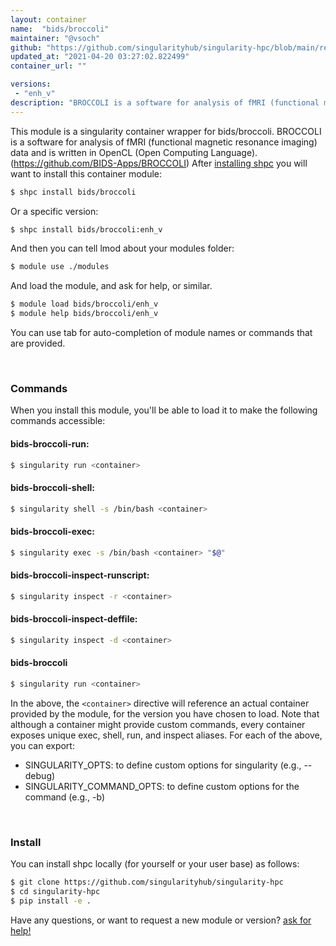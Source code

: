 ```yaml
---
layout: container
name:  "bids/broccoli"
maintainer: "@vsoch"
github: "https://github.com/singularityhub/singularity-hpc/blob/main/registry/bids/broccoli/container.yaml"
updated_at: "2021-04-20 03:27:02.822499"
container_url: ""

versions:
 - "enh_v"
description: "BROCCOLI is a software for analysis of fMRI (functional magnetic resonance imaging) data and is written in OpenCL (Open Computing Language).  (https://github.com/BIDS-Apps/BROCCOLI)"
---
```


This module is a singularity container wrapper for bids/broccoli.
BROCCOLI is a software for analysis of fMRI (functional magnetic resonance imaging) data and is written in OpenCL (Open Computing Language).  (https://github.com/BIDS-Apps/BROCCOLI)
After [installing shpc](#install) you will want to install this container module:

```bash
$ shpc install bids/broccoli
```

Or a specific version:

```bash
$ shpc install bids/broccoli:enh_v
```

And then you can tell lmod about your modules folder:

```bash
$ module use ./modules
```

And load the module, and ask for help, or similar.

```bash
$ module load bids/broccoli/enh_v
$ module help bids/broccoli/enh_v
```

You can use tab for auto-completion of module names or commands that are provided.

<br>

### Commands

When you install this module, you'll be able to load it to make the following commands accessible:

#### bids-broccoli-run:

```bash
$ singularity run <container>
```

#### bids-broccoli-shell:

```bash
$ singularity shell -s /bin/bash <container>
```

#### bids-broccoli-exec:

```bash
$ singularity exec -s /bin/bash <container> "$@"
```

#### bids-broccoli-inspect-runscript:

```bash
$ singularity inspect -r <container>
```

#### bids-broccoli-inspect-deffile:

```bash
$ singularity inspect -d <container>
```



#### bids-broccoli

```bash
$ singularity run <container>
```


In the above, the `<container>` directive will reference an actual container provided
by the module, for the version you have chosen to load. Note that although a container
might provide custom commands, every container exposes unique exec, shell, run, and
inspect aliases. For each of the above, you can export:

 - SINGULARITY_OPTS: to define custom options for singularity (e.g., --debug)
 - SINGULARITY_COMMAND_OPTS: to define custom options for the command (e.g., -b)

<br>
  
### Install

You can install shpc locally (for yourself or your user base) as follows:

```bash
$ git clone https://github.com/singularityhub/singularity-hpc
$ cd singularity-hpc
$ pip install -e .
```

Have any questions, or want to request a new module or version? [ask for help!](https://github.com/singularityhub/singularity-hpc/issues)